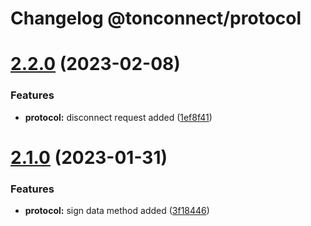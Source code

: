 # Changelog @tonconnect/protocol 

# [2.2.0](https://github.com/ton-connect/sdk/compare/protocol-2.1.0...protocol-2.2.0) (2023-02-08)


### Features

* **protocol:** disconnect request added ([1ef8f41](https://github.com/ton-connect/sdk/commit/1ef8f4108526492edc1abd663d32dfb7f59a043c))



# [2.1.0](https://github.com/ton-connect/sdk/compare/protocol-2.0.1...protocol-2.1.0) (2023-01-31)


### Features

* **protocol:** sign data method added ([3f18446](https://github.com/ton-connect/sdk/commit/3f18446fd8712861ba8e51d447c5888b11b3c7e3))
